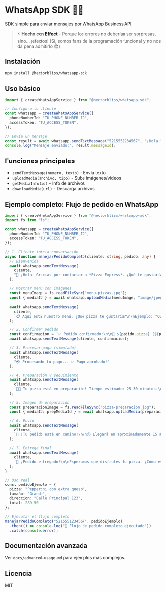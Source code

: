 # WhatsApp SDK 📡✨

SDK simple para enviar mensajes por WhatsApp Business API.

> ⚡ **Hecho con [Effect](https://effect.website/)** - Porque los errores no deberían ser sorpresas, sino... ¡efectos! (Sí, somos fans de la programación funcional y no nos da pena admitirlo 😎)

## Instalación

```bash
npm install @hectorbliss/whatsapp-sdk
```

## Uso básico

```typescript
import { createWhatsAppService } from "@hectorbliss/whatsapp-sdk";

// Configura tu cliente
const whatsapp = createWhatsAppService({
  phoneNumberId: "TU_PHONE_NUMBER_ID",
  accessToken: "TU_ACCESS_TOKEN",
});

// Envía un mensaje
const result = await whatsapp.sendTextMessage("5215551234567", "¡Hola!");
console.log("Mensaje enviado:", result.messageId);
```

## Funciones principales

- `sendTextMessage(numero, texto)` - Envía texto
- `uploadMedia(archivo, tipo)` - Sube imágenes/videos
- `getMediaInfo(id)` - Info de archivos
- `downloadMedia(url)` - Descarga archivos

## Ejemplo completo: Flujo de pedido en WhatsApp

```typescript
import { createWhatsAppService } from "@hectorbliss/whatsapp-sdk";
import fs from "fs";

const whatsapp = createWhatsAppService({
  phoneNumberId: "TU_PHONE_NUMBER_ID",
  accessToken: "TU_ACCESS_TOKEN",
});

// 1. Cliente inicia conversación
async function manejarPedidoCompleto(cliente: string, pedido: any) {
  // Bienvenida
  await whatsapp.sendTextMessage(
    cliente,
    "🍕 ¡Hola! Gracias por contactar a *Pizza Express*. ¿Qué te gustaría ordenar?"
  );

  // Mostrar menú con imágenes
  const menuImage = fs.readFileSync("menu-pizzas.jpg");
  const { mediaId } = await whatsapp.uploadMedia(menuImage, "image/jpeg");
  
  await whatsapp.sendTextMessage(
    cliente,
    `📋 Aquí está nuestro menú. ¿Qué pizza te gustaría?\n\nEjemplo: "Quiero una grande de pepperoni con extra queso"`
  );

  // 2. Confirmar pedido
  const confirmacion = `✅ Pedido confirmado:\n\n🍕 ${pedido.pizza} (${pedido.tamaño})\n📍 ${pedido.direccion}\n💰 Total: $${pedido.total}\n\n¿Todo está correcto? Responde "SÍ" para proceder.`;
  await whatsapp.sendTextMessage(cliente, confirmacion);

  // 3. Procesar pago (simulado)
  await whatsapp.sendTextMessage(
    cliente,
    "💳 Procesando tu pago... ✅ Pago aprobado!"
  );

  // 4. Preparación y seguimiento
  await whatsapp.sendTextMessage(
    cliente,
    `👨‍🍳 Tu pizza está en preparación! Tiempo estimado: 25-30 minutos.\n\n📱 Puedes seguir tu pedido en tiempo real.`
  );

  // 5. Imagen de preparación
  const preparacionImage = fs.readFileSync("pizza-preparacion.jpg");
  const { mediaId: prepMediaId } = await whatsapp.uploadMedia(preparacionImage, "image/jpeg");

  // 6. Envío
  await whatsapp.sendTextMessage(
    cliente,
    `🚗 ¡Tu pedido está en camino!\n\n🕐 Llegará en aproximadamente 15 minutos\n📍 Dirección: ${pedido.direccion}\n\nGracias por elegirnos! 🍕`
  );

  // 7. Entrega final
  await whatsapp.sendTextMessage(
    cliente,
    `🎉 ¡Pedido entregado!\n\nEsperamos que disfrutes tu pizza. ¿Cómo estuvo todo? Tu opinión nos ayuda a mejorar.\n\n📞 Para futuros pedidos, ¡aquí estaremos!`
  );
}

// Uso real
const pedidoEjemplo = {
  pizza: "Pepperoni con extra queso",
  tamaño: "Grande",
  direccion: "Calle Principal 123",
  total: 289.50
};

// Ejecutar el flujo completo
manejarPedidoCompleto("5215551234567", pedidoEjemplo)
  .then(() => console.log("🚀 Flujo de pedido completo ejecutado"))
  .catch(console.error);
```

## Documentación avanzada

Ver `docs/advanced-usage.md` para ejemplos más complejos.

## Licencia

MIT
